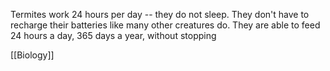 Termites work 24 hours per day -- they do not sleep. They don't have to recharge their batteries like many other creatures do. They are able to feed 24 hours a day, 365 days a year, without stopping

[[Biology]]